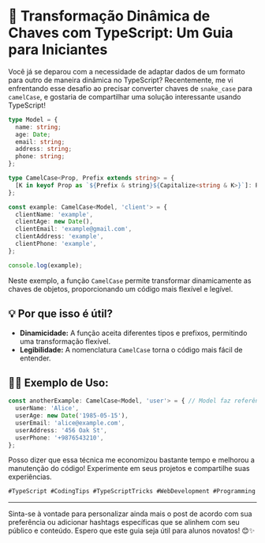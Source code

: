 # 🚀 **Transformação Dinâmica de Chaves com TypeScript: Um Guia para Iniciantes**

Você já se deparou com a necessidade de adaptar dados de um formato para outro de maneira dinâmica no TypeScript? Recentemente, me vi enfrentando esse desafio ao precisar converter chaves de `snake_case` para `camelCase`, e gostaria de compartilhar uma solução interessante usando TypeScript!

```typescript
type Model = {
  name: string;
  age: Date;
  email: string;
  address: string;
  phone: string;
};

type CamelCase<Prop, Prefix extends string> = {
  [K in keyof Prop as `${Prefix & string}${Capitalize<string & K>}`]: Prop[K];
};

const example: CamelCase<Model, 'client'> = {
  clientName: 'example',
  clientAge: new Date(),
  clientEmail: 'example@gmail.com',
  clientAddress: 'example',
  clientPhone: 'example',
};

console.log(example);
```

Neste exemplo, a função `CamelCase` permite transformar dinamicamente as chaves de objetos, proporcionando um código mais flexível e legível.

## 💡 **Por que isso é útil?**

- **Dinamicidade:** A função aceita diferentes tipos e prefixos, permitindo uma transformação flexível.
- **Legibilidade:** A nomenclatura `CamelCase` torna o código mais fácil de entender.

## 👩‍💻 **Exemplo de Uso:**

```typescript
const anotherExample: CamelCase<Model, 'user'> = { // Model faz referência ao tipo e 'user' é o prefixo usado antes
  userName: 'Alice',
  userAge: new Date('1985-05-15'),
  userEmail: 'alice@example.com',
  userAddress: '456 Oak St',
  userPhone: '+9876543210',
};
```

Posso dizer que essa técnica me economizou bastante tempo e melhorou a manutenção do código! Experimente em seus projetos e compartilhe suas experiências.

```typescript
#TypeScript #CodingTips #TypeScriptTricks #WebDevelopment #Programming
```

---

Sinta-se à vontade para personalizar ainda mais o post de acordo com sua preferência ou adicionar hashtags específicas que se alinhem com seu público e conteúdo. Espero que este guia seja útil para alunos novatos! 😊✨